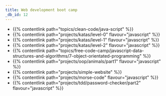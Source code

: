 ```yaml
---
title: Web development boot camp
_db_id: 12
---
```

- {{% contentlink path="topics/clean-code/java-script" %}}
- {{% contentlink path="projects/katas/level-0" flavour="javascript" %}}
- {{% contentlink path="projects/katas/level-1" flavour="javascript" %}}
- {{% contentlink path="projects/katas/level-2" flavour="javascript" %}}
- {{% contentlink path="topics/free-code-camp/javascript-data-structures-and-algorithms/7-object-orientated-programming"  %}}
- {{% contentlink path="projects/oop/animals/part1"  flavour="javascript" %}}
- {{% contentlink path="projects/simple-website" %}}
- {{% contentlink path="projects/morse-code" flavour="javascript" %}}
- {{% contentlink path="projects/tdd/password-checker/part2" flavour="javascript" %}}
